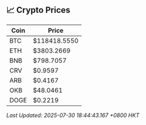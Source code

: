 ## 📈 Crypto Prices

| Coin | Price |
| ---- | ----- |
| BTC | $118418.5550 |
| ETH | $3803.2669 |
| BNB | $798.7057 |
| CRV | $0.9597 |
| ARB | $0.4167 |
| OKB | $48.0461 |
| DOGE | $0.2219 |

_Last Updated: 2025-07-30 18:44:43.167 +0800 HKT_